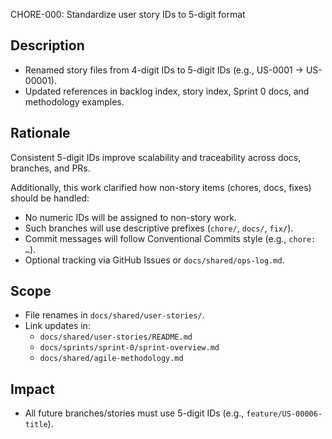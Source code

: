 CHORE-000: Standardize user story IDs to 5-digit format

## Description
- Renamed story files from 4-digit IDs to 5-digit IDs (e.g., US-0001 → US-00001).
- Updated references in backlog index, story index, Sprint 0 docs, and methodology examples.

## Rationale
Consistent 5-digit IDs improve scalability and traceability across docs, branches, and PRs.

Additionally, this work clarified how non-story items (chores, docs, fixes) should be handled:
- No numeric IDs will be assigned to non-story work.
- Such branches will use descriptive prefixes (`chore/`, `docs/`, `fix/`).
- Commit messages will follow Conventional Commits style (e.g., `chore: …`).
- Optional tracking via GitHub Issues or `docs/shared/ops-log.md`.

## Scope
- File renames in `docs/shared/user-stories/`.
- Link updates in:
  - `docs/shared/user-stories/README.md`
  - `docs/sprints/sprint-0/sprint-overview.md`
  - `docs/shared/agile-methodology.md`

## Impact
- All future branches/stories must use 5-digit IDs (e.g., `feature/US-00006-title`).
